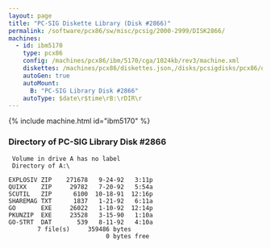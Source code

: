 ```yaml
---
layout: page
title: "PC-SIG Diskette Library (Disk #2866)"
permalink: /software/pcx86/sw/misc/pcsig/2000-2999/DISK2866/
machines:
  - id: ibm5170
    type: pcx86
    config: /machines/pcx86/ibm/5170/cga/1024kb/rev3/machine.xml
    diskettes: /machines/pcx86/diskettes.json,/disks/pcsigdisks/pcx86/diskettes.json
    autoGen: true
    autoMount:
      B: "PC-SIG Library Disk #2866"
    autoType: $date\r$time\rB:\rDIR\r
---
```


{% include machine.html id="ibm5170" %}

### Directory of PC-SIG Library Disk #2866

     Volume in drive A has no label
     Directory of A:\

    EXPLOSIV ZIP    271678   9-24-92   3:11p
    QUIXX    ZIP     29782   7-20-92   5:54a
    SCUTIL   ZIP      6100  10-18-91  12:16p
    SHAREMAG TXT      1837   1-21-92   6:11a
    GO       EXE     26022   1-10-92  12:14p
    PKUNZIP  EXE     23528   3-15-90   1:10a
    GO-STRT  DAT       539   8-11-92   4:10a
            7 file(s)     359486 bytes
                               0 bytes free
